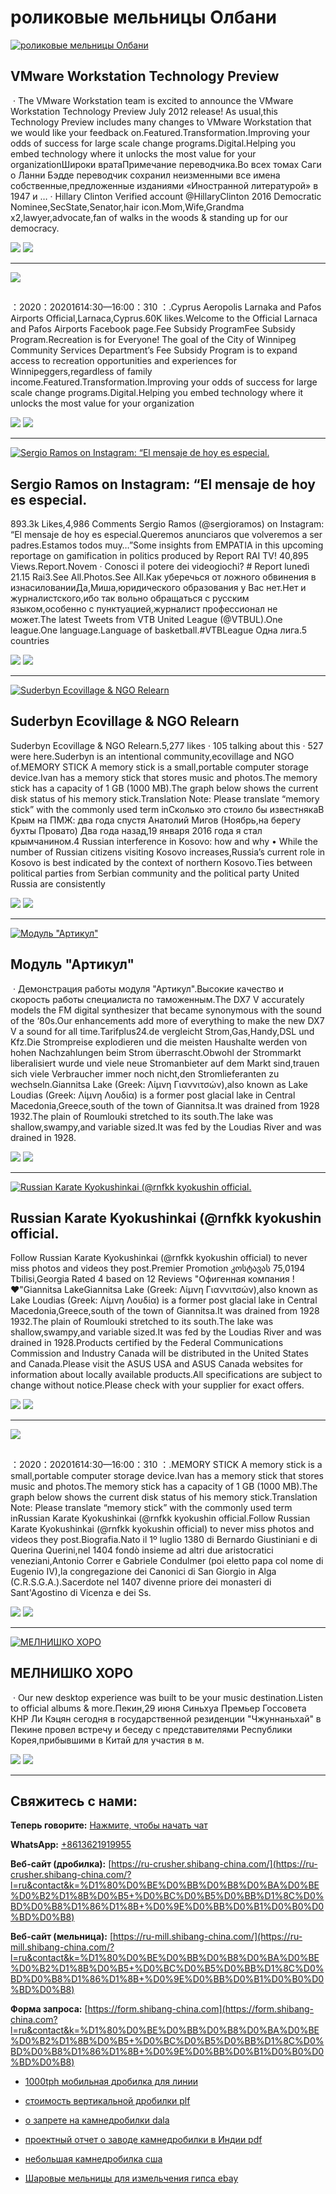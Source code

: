 # роликовые мельницы Олбани

<a href="https://swt.shibang-china.com/?l=ru&img&k=%D1%80%D0%BE%D0%BB%D0%B8%D0%BA%D0%BE%D0%B2%D1%8B%D0%B5+%D0%BC%D0%B5%D0%BB%D1%8C%D0%BD%D0%B8%D1%86%D1%8B+%D0%9E%D0%BB%D0%B1%D0%B0%D0%BD%D0%B8" target="_blank">![роликовые мельницы Олбани](http://static.shibang-china.com/all-800x300/836.jpg)</a>

## VMware Workstation Technology Preview
&nbsp;&#0183;&#32;The VMware Workstation team is excited to announce the VMware Workstation Technology Preview July 2012 release! As usual,this Technology Preview includes many changes to VMware Workstation that we would like your feedback on.Featured.Transformation.Improving your odds of success for large scale change programs.Digital.Helping you embed technology where it unlocks the most value for your organizationШироки вратаПримечание переводчика.Во всех томах Саги о Ланни Бэдде переводчик сохранил неизменными все имена собственные,предложенные изданиями &#171;Иностранной литературой&#187; в 1947 и …&nbsp;&#0183;&#32;Hillary Clinton Verified account @HillaryClinton 2016 Democratic Nominee,SecState,Senator,hair icon.Mom,Wife,Grandma x2,lawyer,advocate,fan of walks in the woods &amp; standing up for our democracy.


<a href="https://whatsapp.shibangsoft.com/WhatsApp.php" target="_blank" title="WhatsApp">![](http://static.shibang-china.com/icon/whatsapp.png)</a> <a href="https://swt.shibang-china.com/?l=ru&icon&k=%D1%80%D0%BE%D0%BB%D0%B8%D0%BA%D0%BE%D0%B2%D1%8B%D0%B5+%D0%BC%D0%B5%D0%BB%D1%8C%D0%BD%D0%B8%D1%86%D1%8B+%D0%9E%D0%BB%D0%B1%D0%B0%D0%BD%D0%B8" target="_blank">![](http://static.shibang-china.com/icon/chat-ru.png)</a>

---

<a href="https://swt.shibang-china.com/?l=ru&img&k=%D1%80%D0%BE%D0%BB%D0%B8%D0%BA%D0%BE%D0%B2%D1%8B%D0%B5+%D0%BC%D0%B5%D0%BB%D1%8C%D0%BD%D0%B8%D1%86%D1%8B+%D0%9E%D0%BB%D0%B1%D0%B0%D0%BD%D0%B8" target="_blank">![](http://static.shibang-china.com/all-800x300/937.jpg)</a>

## 
：2020：20201614:30—16:00：310 ：.Cyprus Aeropolis Larnaka and Pafos Airports Official,Larnaca,Cyprus.60K likes.Welcome to the Official Larnaca and Pafos Airports Facebook page.Fee Subsidy ProgramFee Subsidy Program.Recreation is for Everyone! The goal of the City of Winnipeg Community Services Department’s Fee Subsidy Program is to expand access to recreation opportunities and experiences for Winnipeggers,regardless of family income.Featured.Transformation.Improving your odds of success for large scale change programs.Digital.Helping you embed technology where it unlocks the most value for your organization


<a href="https://whatsapp.shibangsoft.com/WhatsApp.php" target="_blank" title="WhatsApp">![](http://static.shibang-china.com/icon/whatsapp.png)</a> <a href="https://swt.shibang-china.com/?l=ru&icon&k=%D1%80%D0%BE%D0%BB%D0%B8%D0%BA%D0%BE%D0%B2%D1%8B%D0%B5+%D0%BC%D0%B5%D0%BB%D1%8C%D0%BD%D0%B8%D1%86%D1%8B+%D0%9E%D0%BB%D0%B1%D0%B0%D0%BD%D0%B8" target="_blank">![](http://static.shibang-china.com/icon/chat-ru.png)</a>

---

<a href="https://swt.shibang-china.com/?l=ru&img&k=%D1%80%D0%BE%D0%BB%D0%B8%D0%BA%D0%BE%D0%B2%D1%8B%D0%B5+%D0%BC%D0%B5%D0%BB%D1%8C%D0%BD%D0%B8%D1%86%D1%8B+%D0%9E%D0%BB%D0%B1%D0%B0%D0%BD%D0%B8" target="_blank">![Sergio Ramos on Instagram: “El mensaje de hoy es especial.](http://static.shibang-china.com/all-800x300/610.jpg)</a>

## Sergio Ramos on Instagram: “El mensaje de hoy es especial.
893.3k Likes,4,986 Comments Sergio Ramos (@sergioramos) on Instagram: “El mensaje de hoy es especial.Queremos anunciaros que volveremos a ser padres.Estamos todos muy…”Some insights from EMPATIA in this upcoming reportage on gamification in politics produced by Report RAI TV! 40,895 Views.Report.Novem &#183; Conosci il potere dei videogiochi? # Report luned&#236; 21.15 Rai3.See All.Photos.See All.Как уберечься от ложного обвинения в изнасилованииДа,Миша,юридического образования у Вас нет.Нет и журналистского,ибо так вольно обращаться с русским языком,особенно с пунктуацией,журналист профессионал не может.The latest Tweets from VTB United League (@VTBUL).One league.One language.Language of basketball.#VTBLeague Одна лига.5 countries


<a href="https://whatsapp.shibangsoft.com/WhatsApp.php" target="_blank" title="WhatsApp">![](http://static.shibang-china.com/icon/whatsapp.png)</a> <a href="https://swt.shibang-china.com/?l=ru&icon&k=%D1%80%D0%BE%D0%BB%D0%B8%D0%BA%D0%BE%D0%B2%D1%8B%D0%B5+%D0%BC%D0%B5%D0%BB%D1%8C%D0%BD%D0%B8%D1%86%D1%8B+%D0%9E%D0%BB%D0%B1%D0%B0%D0%BD%D0%B8" target="_blank">![](http://static.shibang-china.com/icon/chat-ru.png)</a>

---

<a href="https://swt.shibang-china.com/?l=ru&img&k=%D1%80%D0%BE%D0%BB%D0%B8%D0%BA%D0%BE%D0%B2%D1%8B%D0%B5+%D0%BC%D0%B5%D0%BB%D1%8C%D0%BD%D0%B8%D1%86%D1%8B+%D0%9E%D0%BB%D0%B1%D0%B0%D0%BD%D0%B8" target="_blank">![Suderbyn Ecovillage &amp; NGO Relearn](http://static.shibang-china.com/all-800x300/909.jpg)</a>

## Suderbyn Ecovillage &amp; NGO Relearn
Suderbyn Ecovillage &amp; NGO Relearn.5,277 likes &#183; 105 talking about this &#183; 527 were here.﻿﻿Suderbyn is an intentional community,ecovillage and NGO of.MEMORY STICK A memory stick is a small,portable computer storage device.Ivan has a memory stick that stores music and photos.The memory stick has a capacity of 1 GB (1000 MB).The graph below shows the current disk status of his memory stick.Translation Note: Please translate “memory stick” with the commonly used term inСколько это стоило бы известнякаВ Крым на ПМЖ: два года спустя Анатолий Мигов (Ноябрь,на берегу бухты Провато) Два года назад,19 января 2016 года я стал крымчанином.4 Russian interference in Kosovo: how and why • While the number of Russian citizens visiting Kosovo increases,Russia’s current role in Kosovo is best indicated by the context of northern Kosovo.Ties between political parties from Serbian community and the political party United Russia are consistently


<a href="https://whatsapp.shibangsoft.com/WhatsApp.php" target="_blank" title="WhatsApp">![](http://static.shibang-china.com/icon/whatsapp.png)</a> <a href="https://swt.shibang-china.com/?l=ru&icon&k=%D1%80%D0%BE%D0%BB%D0%B8%D0%BA%D0%BE%D0%B2%D1%8B%D0%B5+%D0%BC%D0%B5%D0%BB%D1%8C%D0%BD%D0%B8%D1%86%D1%8B+%D0%9E%D0%BB%D0%B1%D0%B0%D0%BD%D0%B8" target="_blank">![](http://static.shibang-china.com/icon/chat-ru.png)</a>

---

<a href="https://swt.shibang-china.com/?l=ru&img&k=%D1%80%D0%BE%D0%BB%D0%B8%D0%BA%D0%BE%D0%B2%D1%8B%D0%B5+%D0%BC%D0%B5%D0%BB%D1%8C%D0%BD%D0%B8%D1%86%D1%8B+%D0%9E%D0%BB%D0%B1%D0%B0%D0%BD%D0%B8" target="_blank">![Модуль &quot;Артикул&quot;](http://static.shibang-china.com/all-800x300/1174.jpg)</a>

## Модуль &quot;Артикул&quot;
&nbsp;&#0183;&#32;Демонстрация работы модуля &quot;Артикул&quot;.Высокие качество и скорость работы специалиста по таможенным.The DX7 V accurately models the FM digital synthesizer that became synonymous with the sound of the ‘80s.Our enhancements add more of everything to make the new DX7 V a sound for all time.Tarifplus24.de vergleicht Strom,Gas,Handy,DSL und Kfz.Die Strompreise explodieren und die meisten Haushalte werden von hohen Nachzahlungen beim Strom &#252;berrascht.Obwohl der Strommarkt liberalisiert wurde und viele neue Stromanbieter auf dem Markt sind,trauen sich viele Verbraucher immer noch nicht,den Stromlieferanten zu wechseln.Giannitsa Lake (Greek: Λίμνη Γιαννιτσών),also known as Lake Loudias (Greek: Λίμνη Λουδία) is a former post glacial lake in Central Macedonia,Greece,south of the town of Giannitsa.It was drained from 1928 1932.The plain of Roumlouki stretched to its south.The lake was shallow,swampy,and variable sized.It was fed by the Loudias River and was drained in 1928.


<a href="https://whatsapp.shibangsoft.com/WhatsApp.php" target="_blank" title="WhatsApp">![](http://static.shibang-china.com/icon/whatsapp.png)</a> <a href="https://swt.shibang-china.com/?l=ru&icon&k=%D1%80%D0%BE%D0%BB%D0%B8%D0%BA%D0%BE%D0%B2%D1%8B%D0%B5+%D0%BC%D0%B5%D0%BB%D1%8C%D0%BD%D0%B8%D1%86%D1%8B+%D0%9E%D0%BB%D0%B1%D0%B0%D0%BD%D0%B8" target="_blank">![](http://static.shibang-china.com/icon/chat-ru.png)</a>

---

<a href="https://swt.shibang-china.com/?l=ru&img&k=%D1%80%D0%BE%D0%BB%D0%B8%D0%BA%D0%BE%D0%B2%D1%8B%D0%B5+%D0%BC%D0%B5%D0%BB%D1%8C%D0%BD%D0%B8%D1%86%D1%8B+%D0%9E%D0%BB%D0%B1%D0%B0%D0%BD%D0%B8" target="_blank">![Russian Karate Kyokushinkai (@rnfkk kyokushin official.](http://static.shibang-china.com/all-800x300/296.jpg)</a>

## Russian Karate Kyokushinkai (@rnfkk kyokushin official.
Follow Russian Karate Kyokushinkai (@rnfkk kyokushin official) to never miss photos and videos they post.Premier Promotion კოსტავას 75,0194 Tbilisi,Georgia Rated 4 based on 12 Reviews &quot;Офигенная компания ! ♥&quot;Giannitsa LakeGiannitsa Lake (Greek: Λίμνη Γιαννιτσών),also known as Lake Loudias (Greek: Λίμνη Λουδία) is a former post glacial lake in Central Macedonia,Greece,south of the town of Giannitsa.It was drained from 1928 1932.The plain of Roumlouki stretched to its south.The lake was shallow,swampy,and variable sized.It was fed by the Loudias River and was drained in 1928.Products certified by the Federal Communications Commission and Industry Canada will be distributed in the United States and Canada.Please visit the ASUS USA and ASUS Canada websites for information about locally available products.All specifications are subject to change without notice.Please check with your supplier for exact offers.


<a href="https://whatsapp.shibangsoft.com/WhatsApp.php" target="_blank" title="WhatsApp">![](http://static.shibang-china.com/icon/whatsapp.png)</a> <a href="https://swt.shibang-china.com/?l=ru&icon&k=%D1%80%D0%BE%D0%BB%D0%B8%D0%BA%D0%BE%D0%B2%D1%8B%D0%B5+%D0%BC%D0%B5%D0%BB%D1%8C%D0%BD%D0%B8%D1%86%D1%8B+%D0%9E%D0%BB%D0%B1%D0%B0%D0%BD%D0%B8" target="_blank">![](http://static.shibang-china.com/icon/chat-ru.png)</a>

---

<a href="https://swt.shibang-china.com/?l=ru&img&k=%D1%80%D0%BE%D0%BB%D0%B8%D0%BA%D0%BE%D0%B2%D1%8B%D0%B5+%D0%BC%D0%B5%D0%BB%D1%8C%D0%BD%D0%B8%D1%86%D1%8B+%D0%9E%D0%BB%D0%B1%D0%B0%D0%BD%D0%B8" target="_blank">![](http://static.shibang-china.com/all-800x300/897.jpg)</a>

## 
：2020：20201614:30—16:00：310 ：.MEMORY STICK A memory stick is a small,portable computer storage device.Ivan has a memory stick that stores music and photos.The memory stick has a capacity of 1 GB (1000 MB).The graph below shows the current disk status of his memory stick.Translation Note: Please translate “memory stick” with the commonly used term inRussian Karate Kyokushinkai (@rnfkk kyokushin official.Follow Russian Karate Kyokushinkai (@rnfkk kyokushin official) to never miss photos and videos they post.Biografia.Nato il 1&#186; luglio 1380 di Bernardo Giustiniani e di Querina Querini,nel 1404 fond&#242; insieme ad altri due aristocratici veneziani,Antonio Correr e Gabriele Condulmer (poi eletto papa col nome di Eugenio IV),la congregazione dei Canonici di San Giorgio in Alga (C.R.S.G.A.).Sacerdote nel 1407 divenne priore dei monasteri di Sant'Agostino di Vicenza e dei Ss.


<a href="https://whatsapp.shibangsoft.com/WhatsApp.php" target="_blank" title="WhatsApp">![](http://static.shibang-china.com/icon/whatsapp.png)</a> <a href="https://swt.shibang-china.com/?l=ru&icon&k=%D1%80%D0%BE%D0%BB%D0%B8%D0%BA%D0%BE%D0%B2%D1%8B%D0%B5+%D0%BC%D0%B5%D0%BB%D1%8C%D0%BD%D0%B8%D1%86%D1%8B+%D0%9E%D0%BB%D0%B1%D0%B0%D0%BD%D0%B8" target="_blank">![](http://static.shibang-china.com/icon/chat-ru.png)</a>

---

<a href="https://swt.shibang-china.com/?l=ru&img&k=%D1%80%D0%BE%D0%BB%D0%B8%D0%BA%D0%BE%D0%B2%D1%8B%D0%B5+%D0%BC%D0%B5%D0%BB%D1%8C%D0%BD%D0%B8%D1%86%D1%8B+%D0%9E%D0%BB%D0%B1%D0%B0%D0%BD%D0%B8" target="_blank">![МЕЛНИШКО ХОРО](http://static.shibang-china.com/all-800x300/1325.jpg)</a>

## МЕЛНИШКО ХОРО
&nbsp;&#0183;&#32;Our new desktop experience was built to be your music destination.Listen to official albums &amp; more.Пекин,29 июня Синьхуа  Премьер Госсовета КНР Ли Кэцян сегодня в государственной резиденции &quot;Чжуннаньхай&quot; в Пекине провел встречу и беседу с представителями Республики Корея,прибывшими в Китай для участия в м.

<a href="https://whatsapp.shibangsoft.com/WhatsApp.php" target="_blank" title="WhatsApp">![](http://static.shibang-china.com/icon/whatsapp.png)</a> <a href="https://swt.shibang-china.com/?l=ru&icon&k=%D1%80%D0%BE%D0%BB%D0%B8%D0%BA%D0%BE%D0%B2%D1%8B%D0%B5+%D0%BC%D0%B5%D0%BB%D1%8C%D0%BD%D0%B8%D1%86%D1%8B+%D0%9E%D0%BB%D0%B1%D0%B0%D0%BD%D0%B8" target="_blank">![](http://static.shibang-china.com/icon/chat-ru.png)</a>

---
## Свяжитесь с нами:

**Теперь говорите:** [Нажмите, чтобы начать чат](https://swt.shibang-china.com?l=ru&contact&k=%D1%80%D0%BE%D0%BB%D0%B8%D0%BA%D0%BE%D0%B2%D1%8B%D0%B5+%D0%BC%D0%B5%D0%BB%D1%8C%D0%BD%D0%B8%D1%86%D1%8B+%D0%9E%D0%BB%D0%B1%D0%B0%D0%BD%D0%B8)

**WhatsApp:**  [+8613621919955](https://whatsapp.shibangsoft.com/WhatsApp.php)

**Веб-сайт (дробилка):** [https://ru-crusher.shibang-china.com/](https://ru-crusher.shibang-china.com/?l=ru&contact&k=%D1%80%D0%BE%D0%BB%D0%B8%D0%BA%D0%BE%D0%B2%D1%8B%D0%B5+%D0%BC%D0%B5%D0%BB%D1%8C%D0%BD%D0%B8%D1%86%D1%8B+%D0%9E%D0%BB%D0%B1%D0%B0%D0%BD%D0%B8)

**Веб-сайт (мельница):** [https://ru-mill.shibang-china.com/](https://ru-mill.shibang-china.com/?l=ru&contact&k=%D1%80%D0%BE%D0%BB%D0%B8%D0%BA%D0%BE%D0%B2%D1%8B%D0%B5+%D0%BC%D0%B5%D0%BB%D1%8C%D0%BD%D0%B8%D1%86%D1%8B+%D0%9E%D0%BB%D0%B1%D0%B0%D0%BD%D0%B8)

**Форма запроса:** [https://form.shibang-china.com](https://form.shibang-china.com?l=ru&contact&k=%D1%80%D0%BE%D0%BB%D0%B8%D0%BA%D0%BE%D0%B2%D1%8B%D0%B5+%D0%BC%D0%B5%D0%BB%D1%8C%D0%BD%D0%B8%D1%86%D1%8B+%D0%9E%D0%BB%D0%B1%D0%B0%D0%BD%D0%B8)

* [1000tph мобильная дробилка для линии](../122/1000tph%20%D0%BC%D0%BE%D0%B1%D0%B8%D0%BB%D1%8C%D0%BD%D0%B0%D1%8F%20%D0%B4%D1%80%D0%BE%D0%B1%D0%B8%D0%BB%D0%BA%D0%B0%20%D0%B4%D0%BB%D1%8F%20%D0%BB%D0%B8%D0%BD%D0%B8%D0%B8.md)

* [стоимость вертикальной дробилки plf](../124/%D1%81%D1%82%D0%BE%D0%B8%D0%BC%D0%BE%D1%81%D1%82%D1%8C%20%D0%B2%D0%B5%D1%80%D1%82%D0%B8%D0%BA%D0%B0%D0%BB%D1%8C%D0%BD%D0%BE%D0%B9%20%D0%B4%D1%80%D0%BE%D0%B1%D0%B8%D0%BB%D0%BA%D0%B8%20plf.md)

* [о запрете на камнедробилки dala](../121/%D0%BE%20%D0%B7%D0%B0%D0%BF%D1%80%D0%B5%D1%82%D0%B5%20%D0%BD%D0%B0%20%D0%BA%D0%B0%D0%BC%D0%BD%D0%B5%D0%B4%D1%80%D0%BE%D0%B1%D0%B8%D0%BB%D0%BA%D0%B8%20dala.md)

* [проектный отчет о заводе камнедробилки в Индии pdf](../125/%D0%BF%D1%80%D0%BE%D0%B5%D0%BA%D1%82%D0%BD%D1%8B%D0%B9%20%D0%BE%D1%82%D1%87%D0%B5%D1%82%20%D0%BE%20%D0%B7%D0%B0%D0%B2%D0%BE%D0%B4%D0%B5%20%D0%BA%D0%B0%D0%BC%D0%BD%D0%B5%D0%B4%D1%80%D0%BE%D0%B1%D0%B8%D0%BB%D0%BA%D0%B8%20%D0%B2%20%D0%98%D0%BD%D0%B4%D0%B8%D0%B8%20pdf.md)

* [небольшая камнедробилка сша](../121/%D0%BD%D0%B5%D0%B1%D0%BE%D0%BB%D1%8C%D1%88%D0%B0%D1%8F%20%D0%BA%D0%B0%D0%BC%D0%BD%D0%B5%D0%B4%D1%80%D0%BE%D0%B1%D0%B8%D0%BB%D0%BA%D0%B0%20%D1%81%D1%88%D0%B0.md)

* [Шаровые мельницы для измельчения гипса ebay](../122/%D0%A8%D0%B0%D1%80%D0%BE%D0%B2%D1%8B%D0%B5%20%D0%BC%D0%B5%D0%BB%D1%8C%D0%BD%D0%B8%D1%86%D1%8B%20%D0%B4%D0%BB%D1%8F%20%D0%B8%D0%B7%D0%BC%D0%B5%D0%BB%D1%8C%D1%87%D0%B5%D0%BD%D0%B8%D1%8F%20%D0%B3%D0%B8%D0%BF%D1%81%D0%B0%20ebay.md)